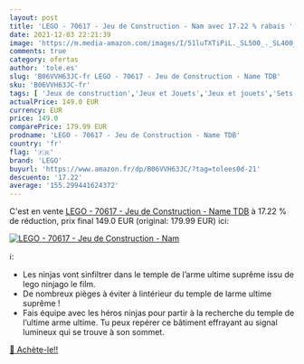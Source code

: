 ```yaml
---
layout: post
title: 'LEGO - 70617 - Jeu de Construction - Nam avec 17.22 % rabais '
date: 2021-12-03 22:21:39
image: 'https://m.media-amazon.com/images/I/51luTXTiPiL._SL500_._SL400_.jpg'
comments: true
category: ofertas
author: 'tole.es'
slug: 'B06VVH63JC-fr LEGO - 70617 - Jeu de Construction - Name TDB'
sku: 'B06VVH63JC-fr'
tags: [ 'Jeux de construction','Jeux et Jouets','Jeux et jouets','Sets de jeux de construction','lego', ]
actualPrice: 149.0 EUR
currency: EUR
price: 149.0
comparePrice: 179.99 EUR
prodname: 'LEGO - 70617 - Jeu de Construction - Name TDB'
country: 'fr'
flag: '🇫🇷'
brand: 'LEGO'
buyurl: 'https://www.amazon.fr/dp/B06VVH63JC/?tag=tolees0d-21'
descuento: '17.22'
average: '155.299441624372'
---
```


C'est en vente [LEGO - 70617 - Jeu de Construction - Name TDB](https://www.amazon.fr/dp/B06VVH63JC/?tag=tolees0d-21)  à  17.22 % de réduction, prix final  149.0 EUR (original: 179.99 EUR) ici:

[![LEGO - 70617 - Jeu de Construction - Nam](https://m.media-amazon.com/images/I/51luTXTiPiL._SL500_._SL400_.jpg)](https://www.amazon.fr/dp/B06VVH63JC/?tag=tolees0d-21)

ℹ️:

- Les ninjas vont sinfiltrer dans le temple de l’arme ultime suprême issu de lego ninjago le film.
- De nombreux pièges à éviter à lintérieur du temple de larme ultime suprême !
- Fais équipe avec les héros ninjas pour partir à la recherche du temple de l’ultime arme ultime. Tu peux repérer ce bâtiment effrayant au signal lumineux qui se trouve à son sommet.

[🛒 Achète-le!!](https://www.amazon.fr/dp/B06VVH63JC/?tag=tolees0d-21)
